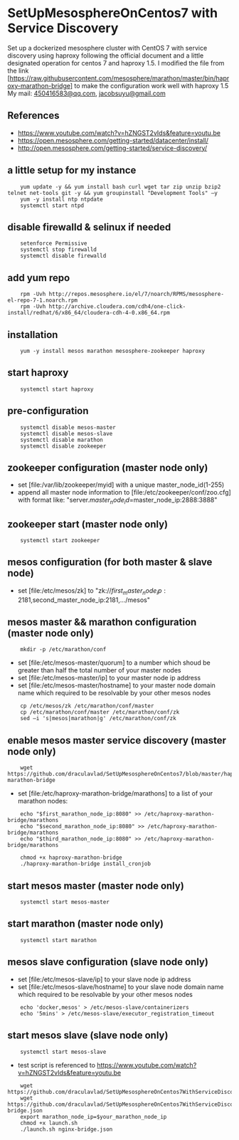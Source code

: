 # SetUpMesosphereOnCentos7 with Service Discovery
Set up a dockerized mesosphere cluster with CentOS 7 with service discovery using haproxy following the official document and a little designated operation for centos 7 and haproxy 1.5. I modified the file from the link [https://raw.githubusercontent.com/mesosphere/marathon/master/bin/haproxy-marathon-bridge] to make the configuration work well with haproxy 1.5
My mail: 450416583@qq.com, jacobsuyu@gmail.com

## References
* https://www.youtube.com/watch?v=hZNGST2vIds&feature=youtu.be
* https://open.mesosphere.com/getting-started/datacenter/install/
* http://open.mesosphere.com/getting-started/service-discovery/

## a little setup for my instance 
```shell
    yum update -y && yum install bash curl wget tar zip unzip bzip2 telnet net-tools git -y && yum groupinstall "Development Tools" –y
    yum -y install ntp ntpdate
    systemctl start ntpd
```

## disable firewalld & selinux if needed
```shell
    setenforce Permissive
    systemctl stop firewalld
    systemctl disable firewalld
```

## add yum repo
```shell
    rpm -Uvh http://repos.mesosphere.io/el/7/noarch/RPMS/mesosphere-el-repo-7-1.noarch.rpm
    rpm -Uvh http://archive.cloudera.com/cdh4/one-click-install/redhat/6/x86_64/cloudera-cdh-4-0.x86_64.rpm
```

## installation 
```shell
    yum -y install mesos marathon mesosphere-zookeeper haproxy
```

## start haproxy
```shell
    systemctl start haproxy
```

## pre-configuration
```shell
    systemctl disable mesos-master
    systemctl disable mesos-slave
    systemctl disable marathon
    systemctl disable zookeeper
```

## zookeeper configuration (master node only)
- set [file:/var/lib/zookeeper/myid] with a unique master_node_id(1-255)
- append all master node information to [file:/etc/zookeeper/conf/zoo.cfg] with format like: "server.$master_node_id=$master_node_ip:2888:3888"

## zookeeper start (master node only)
```shell
    systemctl start zookeeper
```

## mesos configuration (for both master & slave node)
- set [file:/etc/mesos/zk] to  "zk://$first_master_node_ip:2181,$second_master_node_ip:2181,.../mesos" 

## mesos master && marathon configuration (master node only)
```shell
    mkdir -p /etc/marathon/conf
```
- set [file:/etc/mesos-master/quorum] to a number which shoud be greater than half the total number of your master nodes 
- set [file:/etc/mesos-master/ip] to your master node ip address
- set [file:/etc/mesos-master/hostname] to your master node domain name which required to be resolvable by your other mesos nodes
```shell
    cp /etc/mesos/zk /etc/marathon/conf/master
    cp /etc/marathon/conf/master /etc/marathon/conf/zk
    sed –i 's|mesos|marathon|g' /etc/marathon/conf/zk
```
## enable mesos master service discovery (master node only)
```shell
    wget https://github.com/draculavlad/SetUpMesosphereOnCentos7/blob/master/haproxy-marathon-bridge
```
- set [file:/etc/haproxy-marathon-bridge/marathons] to a list of your marathon nodes:
```shell
    echo "$first_marathon_node_ip:8080" >> /etc/haproxy-marathon-bridge/marathons
    echo "$second_marathon_node_ip:8080" >> /etc/haproxy-marathon-bridge/marathons
    echo "$third_marathon_node_ip:8080" >> /etc/haproxy-marathon-bridge/marathons
```
```shell
    chmod +x haproxy-marathon-bridge
    ./haproxy-marathon-bridge install_cronjob
```
## start mesos master (master node only)
```shell
    systemctl start mesos-master
```
## start marathon (master node only)
```shell
    systemctl start marathon
```
## mesos slave configuration (slave node only)
- set [file:/etc/mesos-slave/ip] to your slave node ip address
- set [file:/etc/mesos-slave/hostname] to your slave node domain name which required to be resolvable by your other mesos nodes
```shell
    echo 'docker,mesos' > /etc/mesos-slave/containerizers
    echo '5mins' > /etc/mesos-slave/executor_registration_timeout
```
## start mesos slave (slave node only)
```shell
    systemctl start mesos-slave
```
- test script is referenced to https://www.youtube.com/watch?v=hZNGST2vIds&feature=youtu.be
```shell
    wget https://github.com/draculavlad/SetUpMesosphereOnCentos7WithServiceDiscovery/blob/master/launch.sh
    wget https://github.com/draculavlad/SetUpMesosphereOnCentos7WithServiceDiscovery/blob/master/nginx-bridge.json
    export marathon_node_ip=$your_marathon_node_ip
    chmod +x launch.sh
    ./launch.sh nginx-bridge.json
```
